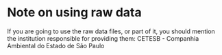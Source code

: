 # Note on using raw data

If you are going to use the raw data files, or part of it, you should mention the institution responsible for providing them: CETESB - Companhia Ambiental do Estado de São Paulo
